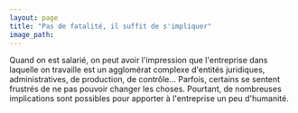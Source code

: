 ```yaml
---
layout: page
title: "Pas de fatalité, il suffit de s'impliquer"
image_path:
---
```


Quand on est salarié, on peut avoir l'impression que l'entreprise dans laquelle on travaille est un agglomérat complexe d'entités juridiques, administratives, de production, de contrôle… Parfois, certains se sentent frustrés de ne pas pouvoir changer les choses. Pourtant, de nombreuses implications sont possibles pour apporter à l'entreprise un peu d'humanité.
